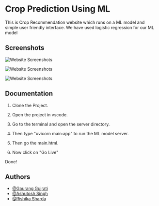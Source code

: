 
# Crop Prediction Using ML

This is Crop Recommendation website which runs on a ML model and simple user friendly interface.
We have used logistic regression for our ML model


## Screenshots

![Website Screenshots](https://github.com/Gaurang105/TRINIT_Griffin_ML/blob/main/Screenshots/Screenshot_23.png?raw=true)

![Website Screenshots](https://github.com/Gaurang105/TRINIT_Griffin_ML/blob/main/Screenshots/Screenshot_24.png?raw=true)

![Website Screenshots](https://github.com/Gaurang105/TRINIT_Griffin_ML/blob/main/Screenshots/Screenshot_25.png?raw=true)




## Documentation

1. Clone the Project.

2. Open the project in vscode.

3. Go to the terminal and open the server directory.

4. Then type "uvicorn main:app" to run the ML model server.

5. Then go the main.html.

6. Now click on "Go Live"

Done! 


## Authors

- [@Gaurang Gujrati](https://github.com/Gaurang105)
- [@Ashutosh Singh](https://github.com/AshutoshRajSingh)
- [@Rishika Sharda](https://github.com/RishikaSharda)

